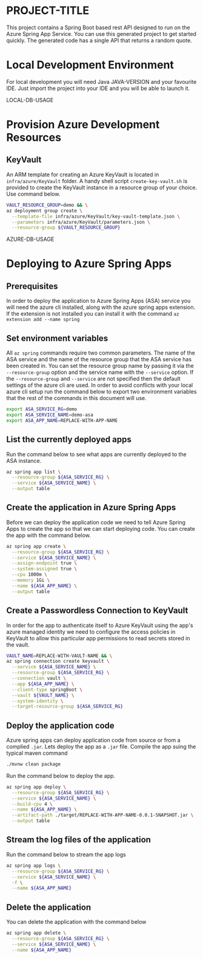 # PROJECT-TITLE
This project contains a Spring Boot based rest API designed to
run on the Azure Spring App Service. You can use this generated 
project to get started quickly. The generated code has a single
API that returns a random quote. 

# Local Development Environment
For local development you will need Java JAVA-VERSION and your 
favourite IDE. Just import the project into your IDE and you will
be able to launch it.

LOCAL-DB-USAGE

# Provision Azure Development Resources

## KeyVault
An ARM template for creating an Azure KeyVault is located in 
`infra/azure/KeyVault` folder. A handy shell script `create-key-vault.sh`
is provided to create the KeyVault instance in a resource group of your 
choice. Use command below.

```bash
VAULT_RESOURCE_GROUP=demo && \
az deployment group create \
  --template-file infra/azure/KeyVault/key-vault-template.json \
  --parameters infra/azure/KeyVault/parameters.json \
  --resource-group ${VAULT_RESOURCE_GROUP}
```

AZURE-DB-USAGE

# Deploying to Azure Spring Apps

## Prerequisites

In order to deploy the application to Azure Spring Apps (ASA) service
you will need the azure cli installed, along with the azure
spring apps extension. If the extension is not installed
you can install it with the command `az extension add --name spring`


## Set environment variables
All `az spring` commands require two common parameters. The name of
the ASA service and the name of the resource group that the ASA
service has been created in. You can set the resource group name
by passing it via the `--resource-group` option and the service
name with the `--service` option. If the `--resource-group` and
`--service` are not specified then the default settings of the
azure cli are used. In order to avoid conflicts with your local
azure cli setup run the command below to export two environment
variables that the rest of the commands in this document will use.

```bash
export ASA_SERVICE_RG=demo 
export ASA_SERVICE_NAME=demo-asa 
export ASA_APP_NAME=REPLACE-WITH-APP-NAME
```

## List the currently deployed apps

Run the command below to see what apps are currently deployed
to the ASA instance.

```bash
az spring app list \
  --resource-group ${ASA_SERVICE_RG} \
  --service ${ASA_SERVICE_NAME} \
  --output table
```

## Create the application in Azure Spring Apps

Before we can deploy the application code we need to tell Azure Spring Apps
to create the app so that we can start deploying code. You can create the app
with the command below.

```bash
az spring app create \
  --resource-group ${ASA_SERVICE_RG} \
  --service ${ASA_SERVICE_NAME} \
  --assign-endpoint true \
  --system-assigned true \
  --cpu 1000m \
  --memory 1Gi \
  --name ${ASA_APP_NAME} \
  --output table
```

## Create a Passwordless Connection to KeyVault

In order for the app to authenticate itself to Azure KeyVault 
using the app's azure managed identity we need to configure
the access policies in KeyVault to allow this particular
app permissions to read secrets stored in the vault.


```bash
VAULT_NAME=REPLACE-WITH-VAULT-NAME && \
az spring connection create keyvault \
  --service ${ASA_SERVICE_NAME} \
  --resource-group ${ASA_SERVICE_RG} \
  --connection vault \
  --app ${ASA_APP_NAME} \
  --client-type springBoot \
  --vault ${VAULT_NAME} \
  --system-identity \
  --target-resource-group ${ASA_SERVICE_RG} 
```


## Deploy the application code

Azure spring apps can deploy application code from source or from a complied
`.jar`. Lets deploy the app as a `.jar` file. Compile the app suing the
typical maven command

```bash
./mvnw clean package
```
Run the command below to deploy the app.
```bash
az spring app deploy \
  --resource-group ${ASA_SERVICE_RG} \
  --service ${ASA_SERVICE_NAME} \
  --build-cpu 4 \
  --name ${ASA_APP_NAME} \
  --artifact-path ./target/REPLACE-WITH-APP-NAME-0.0.1-SNAPSHOT.jar \
  --output table
```

## Stream the log files of the application

Run the command below to stream the app logs 
```bash
az spring app logs \
  --resource-group ${ASA_SERVICE_RG} \
  --service ${ASA_SERVICE_NAME} \
  -f \
  --name ${ASA_APP_NAME} 
```

## Delete the application

You can delete the application with the command below

```bash
az spring app delete \
  --resource-group ${ASA_SERVICE_RG} \
  --service ${ASA_SERVICE_NAME} \
  --name ${ASA_APP_NAME} 
```

